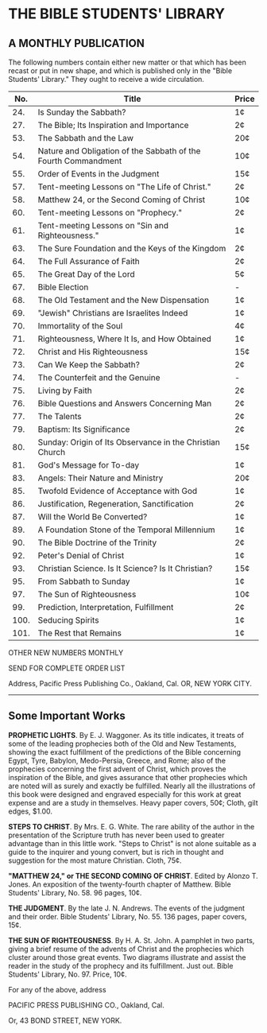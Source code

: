 # THE BIBLE STUDENTS' LIBRARY

## A MONTHLY PUBLICATION

The following numbers contain either new matter or that which has been recast or put in new shape, and which is published only in the "Bible Students' Library." They ought to receive a wide circulation.

| No. | Title | Price |
|-----|-------|-------|
| 24. | Is Sunday the Sabbath? | 1¢ |
| 27. | The Bible; Its Inspiration and Importance | 2¢ |
| 53. | The Sabbath and the Law | 20¢ |
| 54. | Nature and Obligation of the Sabbath of the Fourth Commandment | 10¢ |
| 55. | Order of Events in the Judgment | 15¢ |
| 57. | Tent-meeting Lessons on "The Life of Christ." | 2¢ |
| 58. | Matthew 24, or the Second Coming of Christ | 10¢ |
| 60. | Tent-meeting Lessons on "Prophecy." | 2¢ |
| 61. | Tent-meeting Lessons on "Sin and Righteousness." | 1¢ |
| 63. | The Sure Foundation and the Keys of the Kingdom | 2¢ |
| 64. | The Full Assurance of Faith | 2¢ |
| 65. | The Great Day of the Lord | 5¢ |
| 67. | Bible Election | - |
| 68. | The Old Testament and the New Dispensation | 1¢ |
| 69. | "Jewish" Christians are Israelites Indeed | 1¢ |
| 70. | Immortality of the Soul | 4¢ |
| 71. | Righteousness, Where It Is, and How Obtained | 1¢ |
| 72. | Christ and His Righteousness | 15¢ |
| 73. | Can We Keep the Sabbath? | 2¢ |
| 74. | The Counterfeit and the Genuine | - |
| 75. | Living by Faith | 2¢ |
| 76. | Bible Questions and Answers Concerning Man | 2¢ |
| 77. | The Talents | 2¢ |
| 79. | Baptism: Its Significance | 2¢ |
| 80. | Sunday: Origin of Its Observance in the Christian Church | 15¢ |
| 81. | God's Message for To-day | 1¢ |
| 83. | Angels: Their Nature and Ministry | 20¢ |
| 85. | Twofold Evidence of Acceptance with God | 1¢ |
| 86. | Justification, Regeneration, Sanctification | 2¢ |
| 87. | Will the World Be Converted? | 1¢ |
| 89. | A Foundation Stone of the Temporal Millennium | 1¢ |
| 90. | The Bible Doctrine of the Trinity | 2¢ |
| 92. | Peter's Denial of Christ | 1¢ |
| 93. | Christian Science. Is It Science? Is It Christian? | 15¢ |
| 95. | From Sabbath to Sunday | 1¢ |
| 97. | The Sun of Righteousness | 10¢ |
| 99. | Prediction, Interpretation, Fulfillment | 2¢ |
| 100. | Seducing Spirits | 1¢ |
| 101. | The Rest that Remains | 1¢ |

OTHER NEW NUMBERS MONTHLY

SEND FOR COMPLETE ORDER LIST

Address, Pacific Press Publishing Co., Oakland, Cal. OR, NEW YORK CITY.

---

## Some Important Works

**PROPHETIC LIGHTS**. By E. J. Waggoner. As its title indicates, it treats of some of the leading prophecies both of the Old and New Testaments, showing the exact fulfillment of the predictions of the Bible concerning Egypt, Tyre, Babylon, Medo-Persia, Greece, and Rome; also of the prophecies concerning the first advent of Christ, which proves the inspiration of the Bible, and gives assurance that other prophecies which are noted will as surely and exactly be fulfilled. Nearly all the illustrations of this book were designed and engraved especially for this work at great expense and are a study in themselves. Heavy paper covers, 50¢; Cloth, gilt edges, $1.00.

**STEPS TO CHRIST**. By Mrs. E. G. White. The rare ability of the author in the presentation of the Scripture truth has never been used to greater advantage than in this little work. "Steps to Christ" is not alone suitable as a guide to the inquirer and young convert, but is rich in thought and suggestion for the most mature Christian. Cloth, 75¢.

**"MATTHEW 24," or THE SECOND COMING OF CHRIST**. Edited by Alonzo T. Jones. An exposition of the twenty-fourth chapter of Matthew. Bible Students' Library, No. 58. 96 pages, 10¢.

**THE JUDGMENT**. By the late J. N. Andrews. The events of the judgment and their order. Bible Students' Library, No. 55. 136 pages, paper covers, 15¢.

**THE SUN OF RIGHTEOUSNESS**. By H. A. St. John. A pamphlet in two parts, giving a brief resume of the advents of Christ and the prophecies which cluster around those great events. Two diagrams illustrate and assist the reader in the study of the prophecy and its fulfillment. Just out. Bible Students' Library, No. 97. Price, 10¢.

For any of the above, address

PACIFIC PRESS PUBLISHING CO.,
Oakland, Cal.

Or, 43 BOND STREET, NEW YORK.